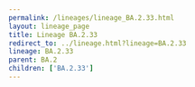 ```yaml
---
permalink: /lineages/lineage_BA.2.33.html
layout: lineage_page
title: Lineage BA.2.33
redirect_to: ../lineage.html?lineage=BA.2.33
lineage: BA.2.33
parent: BA.2
children: ['BA.2.33']
---
```

